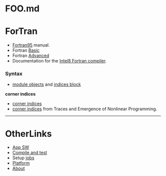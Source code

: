 # FOO.md

# ForTran
+ [Fortran95](http://www-eio.upc.edu/lceio/manuals/Fortran95-manual.pdf) manual.
+ Fortran [Basic](http://nf.nci.org.au/training/FortranBasic/)
+ Fortran [Advanced](http://nf.nci.org.au/training/FortranAdvanced/)
+ Documentation for the [Intel8 Fortran compiler](http://nf.nci.org.au/facilities/software/Compilers/Intel8/doc/fcompindex.htm).


### Syntax
+ [module objects](http://www.coria-cfd.fr/index.php/SiTCom-B#Implementation) and [indices block](http://www.coria-cfd.fr/index.php/SiTCom-B#Blocks)

**corner indices**
+ [corner indices](https://books.google.co.in/books?id=oQirAAAAIAAJ&pg=PA117&lpg=PA117&dq=corner+indices&source=bl&ots=Fyj3PnnX-R&sig=TsRA_-eZ427x8cM4AdkVC7l0Yug&hl=en&sa=X&ei=1TDcVOChK4K1uAT3_4DACQ&ved=0CFMQ6AEwCg#v=onepage&q=corner%20indices&f=false)
+ [corner indices](https://books.google.co.in/books?id=q4PBBAAAQBAJ&pg=PA52&lpg=PA52&dq=corner+indices&source=bl&ots=T25_s3t1H0&sig=BkmpxbXwjoNeiX1Mm-qD1eARhNw&hl=en&sa=X&ei=f0vcVIj1K4OcuQTxqYC4Bg&ved=0CBwQ6AEwADgK#v=onepage&q=corner%20indices&f=false) from Traces and Emergence of Nonlinear Programming.

----

# OtherLinks
+ [App SW](http://nci.org.au/services-support/getting-help/application-software/)
+ [Compile and test](http://physical-chemistry.scb.uwa.edu.au/tonto/wiki/index.php/Compiling_and_testing_Tonto)
+ Setup [jobs](http://physical-chemistry.scb.uwa.edu.au/tonto/wiki/index.php/Setting_up_typical_Tonto_jobs)
+ [Platform](http://physical-chemistry.scb.uwa.edu.au/tonto/wiki/index.php/The_platform-specific_directory)
+ [About](http://dylan-jayatilaka.net/tonto/about/)
